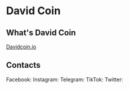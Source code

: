 # David Coin
## What's David Coin
[Davidcoin.io](https://davidcoin.io)

## Contacts
Facebook: 
Instagram:
Telegram:
TikTok: 
Twitter:

